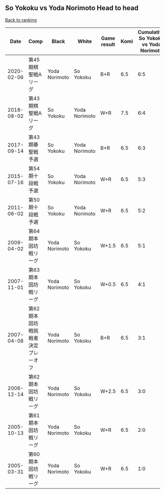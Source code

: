 ## So Yokoku vs Yoda Norimoto Head to head

[Back to ranking](../../index.md)




| **Date** | **Comp** | **Black** | **White** | **Game result** | **Komi** | **Cumulative So Yokoku vs Yoda Norimoto** | **So Yokoku streak** | **Yoda Norimoto streak** | 
| --- | --- | --- | --- | --- | --- | --- | --- | --- |
| 2020-02-06 | 第45期棋聖戦Aリーグ | Yoda Norimoto | So Yokoku | B+R | 6.5 | 6:5 | 0 | 2 | 
| 2018-08-02 | 第43期棋聖戦Aリーグ | So Yokoku | Yoda Norimoto | W+R | 7.5 | 6:4 | 0 | 1 | 
| 2017-09-14 | 第43期碁聖戦予選 | So Yokoku | Yoda Norimoto | B+R | 6.5 | 6:3 | 1 | 0 | 
| 2015-07-16 | 第54期十段戦予選 | So Yokoku | Yoda Norimoto | W+R | 6.5 | 5:3 | 0 | 2 | 
| 2011-06-02 | 第50期十段戦予選 | So Yokoku | Yoda Norimoto | W+R | 6.5 | 5:2 | 0 | 1 | 
| 2009-04-02 | 第64期本因坊戦リーグ | Yoda Norimoto | So Yokoku | W+1.5 | 6.5 | 5:1 | 2 | 0 | 
| 2007-11-01 | 第63期本因坊戦リーグ | Yoda Norimoto | So Yokoku | W+0.5 | 6.5 | 4:1 | 1 | 0 | 
| 2007-04-08 | 第62期本因坊戦挑戦者決定プレーオフ | Yoda Norimoto | So Yokoku | B+R | 6.5 | 3:1 | 0 | 1 | 
| 2006-12-14 | 第62期本因坊戦リーグ | Yoda Norimoto | So Yokoku | W+2.5 | 6.5 | 3:0 | 3 | 0 | 
| 2005-10-13 | 第61期本因坊戦リーグ | Yoda Norimoto | So Yokoku | W+R | 6.5 | 2:0 | 2 | 0 | 
| 2005-03-31 | 第60期本因坊戦リーグ | Yoda Norimoto | So Yokoku | W+R | 6.5 | 1:0 | 1 | 0 |




